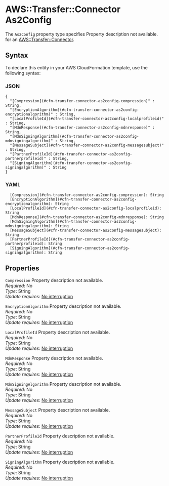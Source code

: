 # AWS::Transfer::Connector As2Config<a name="aws-properties-transfer-connector-as2config"></a>

<a name="aws-properties-transfer-connector-as2config-description"></a>The `As2Config` property type specifies Property description not available\. for an [AWS::Transfer::Connector](aws-resource-transfer-connector.md)\.

## Syntax<a name="aws-properties-transfer-connector-as2config-syntax"></a>

To declare this entity in your AWS CloudFormation template, use the following syntax:

### JSON<a name="aws-properties-transfer-connector-as2config-syntax.json"></a>

```
{
  "[Compression](#cfn-transfer-connector-as2config-compression)" : String,
  "[EncryptionAlgorithm](#cfn-transfer-connector-as2config-encryptionalgorithm)" : String,
  "[LocalProfileId](#cfn-transfer-connector-as2config-localprofileid)" : String,
  "[MdnResponse](#cfn-transfer-connector-as2config-mdnresponse)" : String,
  "[MdnSigningAlgorithm](#cfn-transfer-connector-as2config-mdnsigningalgorithm)" : String,
  "[MessageSubject](#cfn-transfer-connector-as2config-messagesubject)" : String,
  "[PartnerProfileId](#cfn-transfer-connector-as2config-partnerprofileid)" : String,
  "[SigningAlgorithm](#cfn-transfer-connector-as2config-signingalgorithm)" : String
}
```

### YAML<a name="aws-properties-transfer-connector-as2config-syntax.yaml"></a>

```
  [Compression](#cfn-transfer-connector-as2config-compression): String
  [EncryptionAlgorithm](#cfn-transfer-connector-as2config-encryptionalgorithm): String
  [LocalProfileId](#cfn-transfer-connector-as2config-localprofileid): String
  [MdnResponse](#cfn-transfer-connector-as2config-mdnresponse): String
  [MdnSigningAlgorithm](#cfn-transfer-connector-as2config-mdnsigningalgorithm): String
  [MessageSubject](#cfn-transfer-connector-as2config-messagesubject): String
  [PartnerProfileId](#cfn-transfer-connector-as2config-partnerprofileid): String
  [SigningAlgorithm](#cfn-transfer-connector-as2config-signingalgorithm): String
```

## Properties<a name="aws-properties-transfer-connector-as2config-properties"></a>

`Compression` <a name="cfn-transfer-connector-as2config-compression"></a>
Property description not available\.  
_Required_: No  
_Type_: String  
_Update requires_: [No interruption](https://docs.aws.amazon.com/AWSCloudFormation/latest/UserGuide/using-cfn-updating-stacks-update-behaviors.html#update-no-interrupt)

`EncryptionAlgorithm` <a name="cfn-transfer-connector-as2config-encryptionalgorithm"></a>
Property description not available\.  
_Required_: No  
_Type_: String  
_Update requires_: [No interruption](https://docs.aws.amazon.com/AWSCloudFormation/latest/UserGuide/using-cfn-updating-stacks-update-behaviors.html#update-no-interrupt)

`LocalProfileId` <a name="cfn-transfer-connector-as2config-localprofileid"></a>
Property description not available\.  
_Required_: No  
_Type_: String  
_Update requires_: [No interruption](https://docs.aws.amazon.com/AWSCloudFormation/latest/UserGuide/using-cfn-updating-stacks-update-behaviors.html#update-no-interrupt)

`MdnResponse` <a name="cfn-transfer-connector-as2config-mdnresponse"></a>
Property description not available\.  
_Required_: No  
_Type_: String  
_Update requires_: [No interruption](https://docs.aws.amazon.com/AWSCloudFormation/latest/UserGuide/using-cfn-updating-stacks-update-behaviors.html#update-no-interrupt)

`MdnSigningAlgorithm` <a name="cfn-transfer-connector-as2config-mdnsigningalgorithm"></a>
Property description not available\.  
_Required_: No  
_Type_: String  
_Update requires_: [No interruption](https://docs.aws.amazon.com/AWSCloudFormation/latest/UserGuide/using-cfn-updating-stacks-update-behaviors.html#update-no-interrupt)

`MessageSubject` <a name="cfn-transfer-connector-as2config-messagesubject"></a>
Property description not available\.  
_Required_: No  
_Type_: String  
_Update requires_: [No interruption](https://docs.aws.amazon.com/AWSCloudFormation/latest/UserGuide/using-cfn-updating-stacks-update-behaviors.html#update-no-interrupt)

`PartnerProfileId` <a name="cfn-transfer-connector-as2config-partnerprofileid"></a>
Property description not available\.  
_Required_: No  
_Type_: String  
_Update requires_: [No interruption](https://docs.aws.amazon.com/AWSCloudFormation/latest/UserGuide/using-cfn-updating-stacks-update-behaviors.html#update-no-interrupt)

`SigningAlgorithm` <a name="cfn-transfer-connector-as2config-signingalgorithm"></a>
Property description not available\.  
_Required_: No  
_Type_: String  
_Update requires_: [No interruption](https://docs.aws.amazon.com/AWSCloudFormation/latest/UserGuide/using-cfn-updating-stacks-update-behaviors.html#update-no-interrupt)
